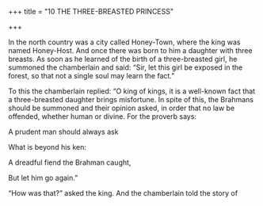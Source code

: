 +++
title = "10 THE THREE-BREASTED PRINCESS"

+++

In the north country was a city called Honey-Town, where the king was named Honey-Host. And once there was born to him a daughter with three breasts. As soon as he learned of the birth of a three-breasted girl, he summoned the chamberlain and said: “Sir, let this girl be exposed in the forest, so that not a single soul may learn the fact.”

To this the chamberlain replied: “O king of kings, it is a well-known fact that a three-breasted daughter brings misfortune. In spite of this, the Brahmans should be summoned and their opinion asked, in order that no law be offended, whether human or divine. For the proverb says:

A prudent man should always ask

What is beyond his ken:

A dreadful fiend the Brahman caught,

But let him go again.”

“How was that?” asked the king. And the chamberlain told the story of
